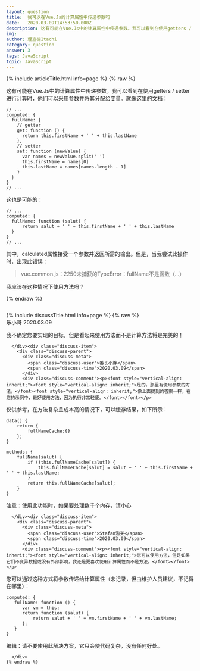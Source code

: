 ```yaml
---
layout: question
title:  我可以在Vue.Js的计算属性中传递参数吗
date:   2020-03-09T14:53:50.000Z
description: 这有可能在Vue.Js中的计算属性中传递参数。我可以看到在使用getters / setter进行计算时，他们可以采用参数并将其分配给变量。就像这里的文档...
img: 
author: 理查德Itachi
category: question
answer: 3
tags: JavaScript
topic: JavaScript
---
```

<div class="article-root">
  <div class="article">
    {% include articleTitle.html info=page %}
    {% raw %}
    <div class="article-content"><p><font style="vertical-align: inherit;"><font style="vertical-align: inherit;">这有可能在Vue.Js中的计算属性中传递参数。</font><font style="vertical-align: inherit;">我可以看到在使用getters / setter进行计算时，他们可以采用参数并将其分配给变量。</font><font style="vertical-align: inherit;">就像这里的</font></font><a href="https://vuejs.org/v2/guide/computed.html" rel="noreferrer"><font style="vertical-align: inherit;"><font style="vertical-align: inherit;">文档</font></font></a><font style="vertical-align: inherit;"><font style="vertical-align: inherit;">：</font></font></p>

<pre><code>// ...<font></font>
computed: {<font></font>
  fullName: {<font></font>
    // getter<font></font>
    get: function () {<font></font>
      return this.firstName + ' ' + this.lastName<font></font>
    },<font></font>
    // setter<font></font>
    set: function (newValue) {<font></font>
      var names = newValue.split(' ')<font></font>
      this.firstName = names[0]<font></font>
      this.lastName = names[names.length - 1]<font></font>
    }<font></font>
  }<font></font>
}<font></font>
// ...<font></font>
</code></pre>

<p><font style="vertical-align: inherit;"><font style="vertical-align: inherit;">这也是可能的：</font></font></p>

<pre><code>// ...<font></font>
computed: {<font></font>
  fullName: function (salut) {<font></font>
      return salut + ' ' + this.firstName + ' ' + this.lastName    <font></font>
  }<font></font>
}<font></font>
// ...<font></font>
</code></pre>

<p><font style="vertical-align: inherit;"><font style="vertical-align: inherit;">其中，calculated属性接受一个参数并返回所需的输出。</font><font style="vertical-align: inherit;">但是，当我尝试此操作时，出现此错误：</font></font></p>

<blockquote>
  <p><font style="vertical-align: inherit;"><font style="vertical-align: inherit;">vue.common.js：2250未捕获的TypeError：fullName不是函数（...）</font></font></p>
</blockquote>

<p><font style="vertical-align: inherit;"><font style="vertical-align: inherit;">我应该在这种情况下使用方法吗？</font></font></p></div>
    {% endraw %}
  </div>
  <p style="height: 0;width:0;overflow: hidden;"> 第330篇《我可以在Vue.Js的计算属性中传递参数吗》来自Winter(https://github.com/aiyld/aiyld.github.io)的站点</p>
  <div class="discuss-wrapper">
    {% include discussTitle.html info=page %}
    {% raw %}
    <div class="discuss-item">
        <div class="discuss-parent">
          <div class="discuss-meta">
            <span class="discuss-user">乐小哥</span>
            <span class="discuss-time">2020.03.09</span>
          </div>
          <div class="discuss-comment"><p><font style="vertical-align: inherit;"><font style="vertical-align: inherit;">我不确定您要实现的目标，但是看起来使用方法而不是计算方法将是完美的！</font></font></p></div>
        </div>
        
      </div><div class="discuss-item">
        <div class="discuss-parent">
          <div class="discuss-meta">
            <span class="discuss-user">番长小胖</span>
            <span class="discuss-time">2020.03.09</span>
          </div>
          <div class="discuss-comment"><p><font style="vertical-align: inherit;"><font style="vertical-align: inherit;">是的，那里有使用参数的方法。</font><font style="vertical-align: inherit;">像上面提到的答案一样，在您的示例中，最好使用方法，因为执行非常轻便。</font></font></p>

<p><font style="vertical-align: inherit;"><font style="vertical-align: inherit;">仅供参考，在方法复杂且成本高的情况下，可以缓存结果，如下所示：</font></font></p>

<pre><code>data() {<font></font>
    return {<font></font>
        fullNameCache:{}<font></font>
    };<font></font>
}<font></font>
<font></font>
methods: {<font></font>
    fullName(salut) {<font></font>
        if (!this.fullNameCache[salut]) {<font></font>
            this.fullNameCache[salut] = salut + ' ' + this.firstName + ' ' + this.lastName;<font></font>
        }<font></font>
        return this.fullNameCache[salut];<font></font>
    }<font></font>
}<font></font>
</code></pre>

<p><font style="vertical-align: inherit;"><font style="vertical-align: inherit;">注意：使用此功能时，如果要处理数千个内存，请小心</font></font></p></div>
        </div>
        
      </div><div class="discuss-item">
        <div class="discuss-parent">
          <div class="discuss-meta">
            <span class="discuss-user">Stafan泡芙</span>
            <span class="discuss-time">2020.03.09</span>
          </div>
          <div class="discuss-comment"><p><font style="vertical-align: inherit;"><font style="vertical-align: inherit;">您可以使用方法，但是如果它们不变异数据或没有外部影响，我还是更喜欢使用计算属性而不是方法。</font></font></p>

<p><font style="vertical-align: inherit;"><font style="vertical-align: inherit;">您可以通过这种方式将参数传递给计算属性（未记录，但由维护人员建议，不记得在哪里）：</font></font></p>

<pre><code>computed: {<font></font>
   fullName: function () {<font></font>
      var vm = this;<font></font>
      return function (salut) {<font></font>
          return salut + ' ' + vm.firstName + ' ' + vm.lastName;  <font></font>
      };<font></font>
   }<font></font>
}<font></font>
</code></pre>

<p><font style="vertical-align: inherit;"><font style="vertical-align: inherit;">编辑：请不要使用此解决方案，它只会使代码复杂，没有任何好处。</font></font></p></div>
        </div>
        
      </div>
    {% endraw %}
  </div>
<div>
